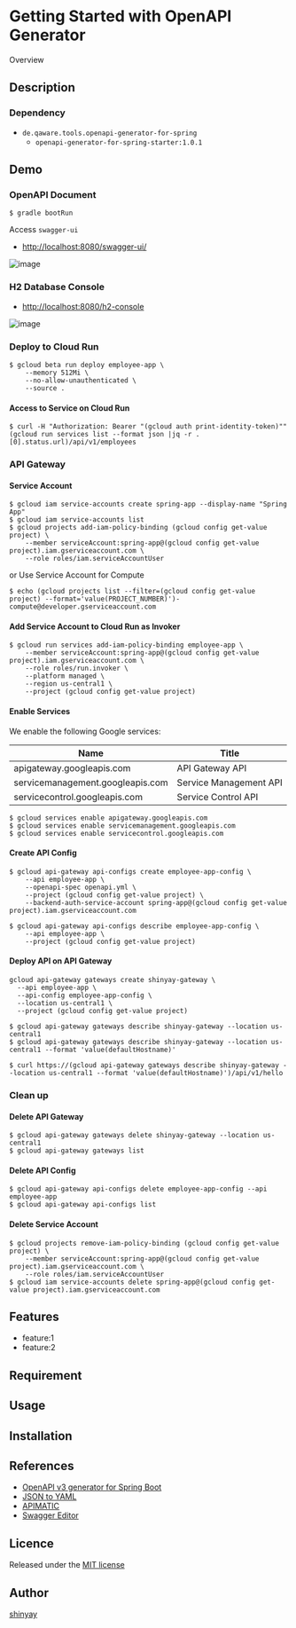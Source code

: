 # Getting Started with OpenAPI Generator

Overview

## Description
### Dependency
- `de.qaware.tools.openapi-generator-for-spring`
  - `openapi-generator-for-spring-starter:1.0.1`

## Demo
### OpenAPI Document
```shell script
$ gradle bootRun
```
Access `swagger-ui`
- [http://localhost:8080/swagger-ui/](http://localhost:8080/swagger-ui/)

![image](https://user-images.githubusercontent.com/3072734/107849543-497f3300-6e3f-11eb-8dc3-207e77bf9998.png)

### H2 Database Console
- [http://localhost:8080/h2-console](http://localhost:8080/h2-console)

![image](https://user-images.githubusercontent.com/3072734/107363278-41608400-6b1d-11eb-99d9-c280bf512f6f.png)

### Deploy to Cloud Run
```shell script
$ gcloud beta run deploy employee-app \
    --memory 512Mi \
    --no-allow-unauthenticated \
    --source .
```

#### Access to Service on Cloud Run
```shell script
$ curl -H "Authorization: Bearer "(gcloud auth print-identity-token)"" (gcloud run services list --format json |jq -r .[0].status.url)/api/v1/employees
```

### API Gateway
#### Service Account
```shell script
$ gcloud iam service-accounts create spring-app --display-name "Spring App"
$ gcloud iam service-accounts list
$ gcloud projects add-iam-policy-binding (gcloud config get-value project) \
    --member serviceAccount:spring-app@(gcloud config get-value project).iam.gserviceaccount.com \
    --role roles/iam.serviceAccountUser
```

or Use Service Account for Compute
```shell script
$ echo (gcloud projects list --filter=(gcloud config get-value project) --format='value(PROJECT_NUMBER)')-compute@developer.gserviceaccount.com
```

#### Add Service Account to Cloud Run as Invoker
```shell script
$ gcloud run services add-iam-policy-binding employee-app \
    --member serviceAccount:spring-app@(gcloud config get-value project).iam.gserviceaccount.com \
    --role roles/run.invoker \
    --platform managed \
    --region us-central1 \
    --project (gcloud config get-value project)
```

#### Enable Services
We enable the following Google services:

|Name|Title|
|----|-----|
|apigateway.googleapis.com|API Gateway API|
|servicemanagement.googleapis.com|Service Management API|
|servicecontrol.googleapis.com|Service Control API|

```shell script
$ gcloud services enable apigateway.googleapis.com
$ gcloud services enable servicemanagement.googleapis.com
$ gcloud services enable servicecontrol.googleapis.com
```

#### Create API Config
```shell script
$ gcloud api-gateway api-configs create employee-app-config \
    --api employee-app \
    --openapi-spec openapi.yml \
    --project (gcloud config get-value project) \
    --backend-auth-service-account spring-app@(gcloud config get-value project).iam.gserviceaccount.com
```

```shell script
$ gcloud api-gateway api-configs describe employee-app-config \
    --api employee-app \
    --project (gcloud config get-value project)
```

#### Deploy API on API Gateway

```shell script
gcloud api-gateway gateways create shinyay-gateway \
  --api employee-app \
  --api-config employee-app-config \
  --location us-central1 \
  --project (gcloud config get-value project)
```

```shell script
$ gcloud api-gateway gateways describe shinyay-gateway --location us-central1
$ gcloud api-gateway gateways describe shinyay-gateway --location us-central1 --format 'value(defaultHostname)'
```

```shell script
$ curl https://(gcloud api-gateway gateways describe shinyay-gateway --location us-central1 --format 'value(defaultHostname)')/api/v1/hello
```

### Clean up
#### Delete API Gateway
```shell script
$ gcloud api-gateway gateways delete shinyay-gateway --location us-central1
$ gcloud api-gateway gateways list
```

#### Delete API Config
```shell script
$ gcloud api-gateway api-configs delete employee-app-config --api employee-app
$ gcloud api-gateway api-configs list
```

#### Delete Service Account
```shell script
$ gcloud projects remove-iam-policy-binding (gcloud config get-value project) \
    --member serviceAccount:spring-app@(gcloud config get-value project).iam.gserviceaccount.com \
    --role roles/iam.serviceAccountUser
$ gcloud iam service-accounts delete spring-app@(gcloud config get-value project).iam.gserviceaccount.com
```

## Features

- feature:1
- feature:2

## Requirement

## Usage

## Installation

## References
- [OpenAPI v3 generator for Spring Boot](https://github.com/qaware/openapi-generator-for-spring)
- [JSON to YAML](https://www.json2yaml.com/)
- [APIMATIC](https://www.apimatic.io/dashboard)
- [Swagger Editor](https://editor.swagger.io/)

## Licence

Released under the [MIT license](https://gist.githubusercontent.com/shinyay/56e54ee4c0e22db8211e05e70a63247e/raw/34c6fdd50d54aa8e23560c296424aeb61599aa71/LICENSE)

## Author

[shinyay](https://github.com/shinyay)
